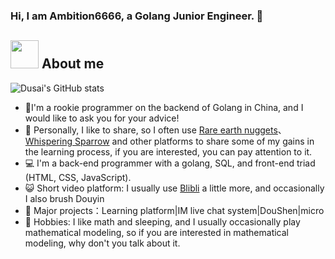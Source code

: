 ### Hi, I am Ambition6666, a Golang Junior Engineer.  👋

<!--
**Ambition6666/Ambition6666** is a ✨ _special_ ✨ repository because its `README.md` (this file) appears on your GitHub profile.

Here are some ideas to get you started:

- 🔭 I’m currently working on ...
- 🌱 I’m currently learning ...
- 👯 I’m looking to collaborate on ...
- 🤔 I’m looking for help with ...
- 💬 Ask me about ...
- 📫 How to reach me: ...
- 😄 Pronouns: ...
- ⚡ Fun fact: ...
-->

 

### <h2> <img src="https://github.com/TheDudeThatCode/TheDudeThatCode/raw/master/Assets/Developer.gif" style="width: 45px; display: inline-block;" data-target="animated-image.originalImage"> About me</h2>

![Dusai's GitHub stats](https://github-readme-stats.vercel.app/api?username=ambition6666)
<div>
  <ul>
    <li>🏦I'm a rookie programmer on the backend of Golang in China, and I would like to ask you for your advice! </li>
    <li>📝 Personally, I like to share, so I often use <a href="https://juejin.cn/user/3345163273897063">Rare earth nuggets</a>、<a href="https://www.yuque.com/ambition-3zra2">Whispering Sparrow</a> and other platforms to share some of my gains in the learning process, if you are interested, you can pay attention to it.</li>
    <li>💻 I'm a back-end programmer with a golang, SQL, and front-end triad (HTML, CSS, JavaScript).</b></li>
    <li>😺 Short video platform: I usually use <a href="https://space.bilibili.com/492340005?spm_id_from=333.999.0.0">Blibli</a> a little more, and occasionally I also brush Douyin</li>
    <li>💬 Major projects：Learning platform|IM live chat system|DouShen|micro </li>
    <li>👯 Hobbies: I like math and sleeping, and I usually occasionally play mathematical modeling, so if you are interested in mathematical modeling, why don't you talk about it.</li>
  <ul>
<div>
